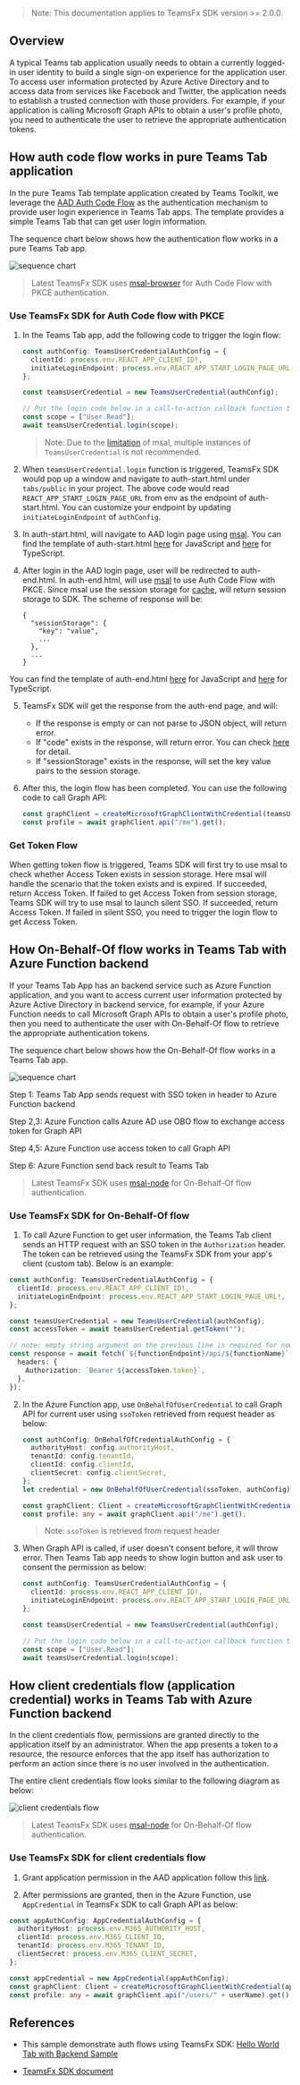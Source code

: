 >Note: This documentation applies to TeamsFx SDK version >= 2.0.0.

## Overview

A typical Teams tab application usually needs to obtain a currently logged-in user identity to build a single sign-on experience for the application user. To access user information protected by Azure Active Directory and to access data from services like Facebook and Twitter, the application needs to establish a trusted connection with those providers. For example, if your application is calling Microsoft Graph APIs to obtain a user's profile photo, you need to authenticate the user to retrieve the appropriate authentication tokens.

## How auth code flow works in pure Teams Tab application

In the pure Teams Tab template application created by Teams Toolkit, we leverage the [AAD Auth Code Flow](https://docs.microsoft.com/en-us/azure/active-directory/develop/v2-oauth2-auth-code-flow) as the authentication mechanism to provide user login experience in Teams Tab apps. The template provides a simple Teams Tab that can get user login information.


The sequence chart below shows how the authentication flow works in a pure Teams Tab app.


![sequence chart](https://docs.microsoft.com/en-us/microsoftteams/platform/assets/images/authentication/tab_auth_sequence_diagram.png)

> Latest TeamsFx SDK uses [msal-browser](https://www.npmjs.com/package/@azure/msal-browser) for Auth Code Flow with PKCE authentication. 



### Use TeamsFx SDK for Auth Code flow with PKCE

1. In the Teams Tab app, add the following code to trigger the login flow: 
    ```ts
    const authConfig: TeamsUserCredentialAuthConfig = {
      clientId: process.env.REACT_APP_CLIENT_ID!,
      initiateLoginEndpoint: process.env.REACT_APP_START_LOGIN_PAGE_URL!,
    };

    const teamsUserCredential = new TeamsUserCredential(authConfig);

    // Put the login code below in a call-to-action callback function to avoid browser blocking automatically showing up pop-ups.
    const scope = ["User.Read"];
    await teamsUserCredential.login(scope);
    ```

    > Note: Due to the [limitation](https://docs.microsoft.com/en-us/azure/active-directory/develop/msal-js-initializing-client-applications#single-instance-and-configuration) of msal, multiple instances of `TeamsUserCredential` is not recommended.

2. When `teamsUserCredential.login` function is triggered, TeamsFx SDK would pop up a window and navigate to auth-start.html under `tabs/public` in your project. The above code would read `REACT_APP_START_LOGIN_PAGE_URL` from env as the endpoint of auth-start.html. You can customize your endpoint by updating `initiateLoginEndpoint` of `authConfig`.
    
3. In auth-start.html, will navigate to AAD login page using [msal](https://github.com/AzureAD/microsoft-authentication-library-for-js/blob/dev/lib/msal-browser/docs/login-user.md#login-the-user).
You can find the template of auth-start.html [here](https://github.com/OfficeDev/TeamsFx/blob/main/templates/tab/js/default/public/auth-start.html) for JavaScript and [here](https://github.com/OfficeDev/TeamsFx/blob/main/templates/tab/ts/default/public/auth-start.html) for TypeScript.

4. After login in the AAD login page, user will be redirected to auth-end.html. In auth-end.html, will use [msal](https://github.com/AzureAD/microsoft-authentication-library-for-js/blob/dev/lib/msal-browser/docs/initialization.md#redirect-apis) to use Auth Code Flow with PKCE. Since msal use the session storage for [cache](https://github.com/AzureAD/microsoft-authentication-library-for-js/blob/dev/lib/msal-browser/docs/caching.md), will return session storage to SDK. The scheme of response will be:
      ```
      {
        "sessionStorage": {
          "key": "value",
          ...
        },
        ...
      }
      ``` 
You can find the template of auth-end.html [here](https://github.com/OfficeDev/TeamsFx/blob/main/templates/tab/js/default/public/auth-end.html) for JavaScript and [here](https://github.com/OfficeDev/TeamsFx/blob/main/templates/tab/ts/default/public/auth-end.html) for TypeScript.

5. TeamsFx SDK will get the response from the auth-end page, and will:
      * If the response is empty or can not parse to JSON object, will return error.
      * If "code" exists in the response, will return error. You can check [here](#how-to-solve-the-error-found-auth-code-in-response-auth-code-is-not-support-for-current-version-of-sdk) for detail.
      * If "sessionStorage" exists in the response, will set the key value pairs to the session storage.


6. After this, the login flow has been completed. You can use the following code to call Graph API: 
    ```ts
    const graphClient = createMicrosoftGraphClientWithCredential(teamsUserCredential, ["User.Read"]); 
    const profile = await graphClient.api("/me").get();
    ```

### Get Token Flow
When getting token flow is triggered, Teams SDK will first try to use msal to check whether Access Token exists in session storage. Here msal will handle the scenario that the token exists and is expired. If succeeded, return Access Token. If failed to get Access Token from session storage, Teams SDK will try to use msal to launch silent SSO. If succeeded, return Access Token. If failed in silent SSO, you need to trigger the login flow to get Access Token.



## How On-Behalf-Of flow works in Teams Tab with Azure Function backend
If your Teams Tab App has an backend service such as Azure Function application, and you want to access current user information protected by Azure Active Directory in backend service, for example, if your Azure Function needs to call Microsoft Graph APIs to obtain a user's profile photo, then you need to authenticate the user with On-Behalf-Of flow to retrieve the appropriate authentication tokens.

The sequence chart below shows how the On-Behalf-Of flow works in a Teams Tab app.

![sequence chart](./auth/obo-flow.png)

Step 1: Teams Tab App sends request with SSO token in header to Azure Function backend

Step 2,3: Azure Function calls Azure AD use OBO flow to exchange access token for Graph API

Step 4,5: Azure Function use access token to call Graph API

Step 6: Azure Function send back result to Teams Tab


> Latest TeamsFx SDK uses [msal-node](https://www.npmjs.com/package/@azure/msal-node) for On-Behalf-Of flow authentication.

### Use TeamsFx SDK for On-Behalf-Of flow
1. To call Azure Function to get user information, the Teams Tab client sends an HTTP request with an SSO token in the `Authorization` header. The token can be retrieved using the TeamsFx SDK from your app's client (custom tab). Below is an example:

  ```ts
  const authConfig: TeamsUserCredentialAuthConfig = {
    clientId: process.env.REACT_APP_CLIENT_ID!,
    initiateLoginEndpoint: process.env.REACT_APP_START_LOGIN_PAGE_URL!,
  };

  const teamsUserCredential = new TeamsUserCredential(authConfig);
  const accessToken = await teamsUserCredential.getToken("");

  // note: empty string argument on the previous line is required for now, this will be fixed in a later release
  const response = await fetch(`${functionEndpoint}/api/${functionName}`, {
    headers: {
      Authorization: `Bearer ${accessToken.token}`,
    },
  });
  ```

2. In the Azure Function app,  use `OnBehalfOfUserCredential` to call Graph API for current user using `ssoToken` retrieved from request header as below:

    ```ts
    const authConfig: OnBehalfOfCredentialAuthConfig = {
      authorityHost: config.authorityHost,
      tenantId: config.tenantId,
      clientId: config.clientId,
      clientSecret: config.clientSecret,
    };
    let credential = new OnBehalfOfUserCredential(ssoToken, authConfig);

    const graphClient: Client = createMicrosoftGraphClientWithCredential(credential, [".default"]);
    const profile: any = await graphClient.api("/me").get();
    ```
    > Note: `ssoToken` is retrieved from request header

3. When Graph API is called, if user doesn't consent before, it will throw error. Then Teams Tab app needs to show login button and ask user to consent the permission as below:
    ```ts
    const authConfig: TeamsUserCredentialAuthConfig = {
      clientId: process.env.REACT_APP_CLIENT_ID!,
      initiateLoginEndpoint: process.env.REACT_APP_START_LOGIN_PAGE_URL!,
    };

    const teamsUserCredential = new TeamsUserCredential(authConfig);

    // Put the login code below in a call-to-action callback function to avoid browser blocking automatically showing up pop-ups.
    const scope = ["User.Read"];
    await teamsUserCredential.login(scope);
    ```

## How client credentials flow (application credential) works in Teams Tab with Azure Function backend
In the client credentials flow, permissions are granted directly to the application itself by an administrator. When the app presents a token to a resource, the resource enforces that the app itself has authorization to perform an action since there is no user involved in the authentication.


The entire client credentials flow looks similar to the following diagram as below:

![client credentials flow](./auth/client-credential-flow.png)

> Latest TeamsFx SDK uses [msal-node](https://www.npmjs.com/package/@azure/msal-node) for On-Behalf-Of flow authentication.


### Use TeamsFx SDK for client credentials flow
1. Grant application permission in the AAD application follow this [link](https://learn.microsoft.com/en-us/azure/active-directory/develop/quickstart-configure-app-access-web-apis#application-permission-to-microsoft-graph).

2. After permissions are granted, then in the Azure Function, use `AppCredential` in TeamsFx SDK to call Graph API as below:

  ```ts
  const appAuthConfig: AppCredentialAuthConfig = {
    authorityHost: process.env.M365_AUTHORITY_HOST,
    clientId: process.env.M365_CLIENT_ID,
    tenantId: process.env.M365_TENANT_ID,
    clientSecret: process.env.M365_CLIENT_SECRET,
  };

  const appCredential = new AppCredential(appAuthConfig);
  const graphClient: Client = createMicrosoftGraphClientWithCredential(appCredential, [".default"]);
  const profile: any = await graphClient.api("/users/" + userName).get();
  ```


## References
- This sample demonstrate auth flows using TeamsFx SDK: [Hello World Tab with Backend Sample](https://github.com/OfficeDev/TeamsFx-Samples/tree/dev/hello-world-tab-with-backend)

- [TeamsFx SDK document](https://learn.microsoft.com/en-us/microsoftteams/platform/toolkit/teamsfx-sdk)
